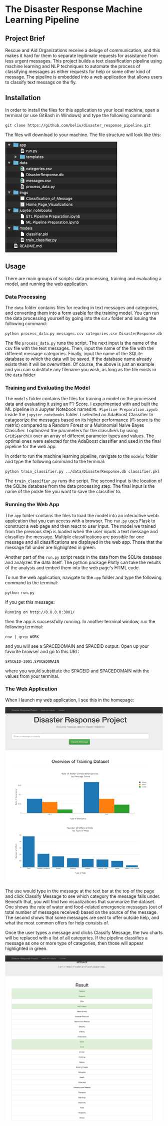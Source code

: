 # The Disaster Response Machine Learning Pipeline

## Project Brief
Rescue and Aid Organizations receive a deluge of communication, and this makes it hard for them to separate legitimate requests for assistance from less urgent messages. This project builds a text classification pipeline using machine learning and NLP techniques to automate the process of classifying messages as either requests for help or some other kind of message. The pipeline is embedded into a web application that allows users to classify text messags on the fly.

## Installation
In order to install the files for this application to your local machine, open a terminal (or use GitBash in Windows) and type the following command:

`git clone https://github.com/beliu/disaster_response_pipeline.git`

The files will download to your machine. The file structure will look like this:

![file_struct](imgs/files.png "File Structure")

## Usage
There are main groups of scripts: data processing, training and evaluating a model, and running the web application.

### Data Processing
The `data` folder contains files for reading in text messages and categories, and converting them into a form usable for the training model. You can run the data processing yourself by going into the `data` folder and issuing the following command:

`python process_data.py messages.csv categories.csv DisasterResponse.db`

The file `process_data.py` runs the script. The next input is the name of the csv file with the text messages. Then, input the name of the file with the different message categories. Finally, input the name of the SQLite database to which the data will be saved. If the database name already exists then it will be overwritten. Of course, the above is just an example and you can substitute any filename you wish, as long as the file exists in the `data` folder

### Training and Evaluating the Model
The `models` folder contains the files for training a model on the processed data and evaluating it using an F1-Score. I experimented with and built the ML pipeline in a Jupyter Notebook named `ML Pipeline Preparation.ipynb` inside the `jupyter_notebooks` folder. I selected an AdaBoost Classifier to catageorize the messages based on its higher performance (f1-score is the metric) compared to a Random Forest or a Multinomial Naive Bayes Classifier. I optimized the parameters for the classifiers by using `GridSearchCV` over an array of different parameter types and values. The optimal ones were selected for the AdaBoost classifier and used in the final pipeline for the web app.

In order to run the machine learning pipeline, navigate to the `models` folder and type the following command to the terminal:

`python train_classifier.py ../data/DisasterResponse.db classifier.pkl`

The `train_classifier.py` runs the script. The second input is the location of the SQLite database from the data processing step. The final input is the name of the pickle file you want to save the classifier to.

### Running the Web App
The `app` folder contains the files to load the model into an interactive webb application that you can access with a browser. The `run.py` uses Flask to construct a web page and then react to user input. The model we trained from the previous step is loaded when the user inputs a text message and classifies the message. Multiple classifications are possible for one message and all classifications are displayed in the web app. Those that the message fall under are highlighted in green.

Another part of the `run.py` script reads in the data from the SQLite database and analyzes the data itself. The python package Plotly can take the results of the analysis and embed them into the web page's HTML code.

To run the web application, navigate to the `app` folder and type the following command to the terminal:

`python run.py`

If you get this message:

`Running on http://0.0.0.0:3001/`

then the app is successfully running. In another terminal window, run the following terminal:

`env | grep WORK`

and you will see a SPACEDOMAIN and SPACEID output. Open up your favorite browser and go to this URL:

`SPACEID-3001.SPACEDOMAIN`

where you would substitute the SPACEID and SPACEDOMAIN with the values from your terminal.

### The Web Application
When I launch my web application, I see this in the homepage:

![homepage](imgs/Home_Page_Visualizations.png "Homepage")

The use would type in the message at the text bar at the top of the page and click Classify Message to see which category the message falls under. Beneath that, you will find two visualizations that summarize the dataset. One shows the rate of water and food-related emergencie messages (out of total number of messages received) based on the source of the message. The second shows that some messages are sent to offer outside help, and what the most common offers for help consists of.

Once the user types a message and clicks Classify Message, the two charts will be replaced with a list of all categories. If the pipeline classifies a message as one or more type of categories, then those will appear highlighted in green.

![classification](imgs/Classification_of_Message.png 'Classified Message')